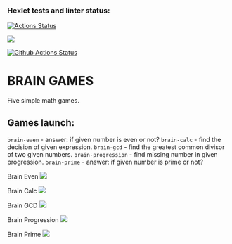 ### Hexlet tests and linter status:
[![Actions Status](https://github.com/Alexey-Shepelev/python-project-lvl1/workflows/hexlet-check/badge.svg)](https://github.com/Alexey-Shepelev/python-project-lvl1/actions)

<a href="https://codeclimate.com/github/Alexey-Shepelev/python-project-lvl1/maintainability"><img src="https://api.codeclimate.com/v1/badges/948be4e1cb8d47847ae3/maintainability" /></a>

[![Github Actions Status](https://github.com/Alexey-Shepelev/python-project-lvl1/workflows/github-actions/badge.svg)](https://github.com/Alexey-Shepelev/python-project-lvl1/actions/workflows/github-actions.yml)

# BRAIN GAMES
Five simple math games.

## Games launch:
```brain-even``` - answer: if given number is even or not?
```brain-calc``` - find the decision of given expression.
```brain-gcd``` - find the greatest common divisor of two given numbers.
```brain-progression``` - find missing number in given progression.
```brain-prime``` - answer: if given number is prime or not?

Brain Even <a href="https://asciinema.org/a/488893" target="_blank"><img src="https://asciinema.org/a/488893.svg" /></a>

Brain Calc <a href="https://asciinema.org/a/489018" target="_blank"><img src="https://asciinema.org/a/489018.svg" /></a>

Brain GCD <a href="https://asciinema.org/a/489056" target="_blank"><img src="https://asciinema.org/a/489056.svg" /></a>

Brain Progression <a href="https://asciinema.org/a/uvjn1FijD0dKbBRAaddO1l5D2" target="_blank"><img src="https://asciinema.org/a/uvjn1FijD0dKbBRAaddO1l5D2.svg" /></a>

Brain Prime <a href="https://asciinema.org/a/jDhvSJHop1Yt1BlmqQp0hAvRK" target="_blank"><img src="https://asciinema.org/a/jDhvSJHop1Yt1BlmqQp0hAvRK.svg" /></a>